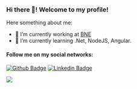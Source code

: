 ### Hi there 👋! Welcome to my profile!



Here something about me:

- 🔭 I’m currently working at [BNE](https://www.bne.com.br/)
- 🌱 I’m currently learning .Net, NodeJS, Angular.


#### Follow me on my social networks:
[![Github Badge](https://img.shields.io/badge/-Github-000?style=flat-square&logo=Github&logoColor=white&link=https://github.com/nic1611)](https://github.com/nic1611)
[![Linkedin Badge](https://img.shields.io/badge/-LinkedIn-blue?style=flat-square&logo=Linkedin&logoColor=white&link=https://www.linkedin.com/in/nicolas-soffi-565028198/)](https://www.linkedin.com/in/nicolas-soffi-565028198/)

<!--
- 👯 I’m looking to collaborate on ...
- 🤔 I’m looking for help with ...
- 💬 Ask me about ...
- 📫 How to reach me: ...
- 😄 Pronouns: ...
- ⚡ Fun fact: ...

<a href="https://github.com/anuraghazra/github-readme-stats">
  <img align="center" src="https://github-readme-stats.vercel.app/api?username=nic1611&show_icons=true&include_all_commits=true&theme=radical" alt="nic1611's github stats" />
</a>
<a href="https://github.com/anuraghazra/github-readme-stats">
  <!-- Change the `github-readme-stats.anuraghazra1.vercel.app` to `github-readme-stats.vercel.app`  -->
  <img align="center" src="https://github-readme-stats.vercel.app/api/top-langs/?username=nic1611&layout=compact&theme=tokyonight" />
</a>
